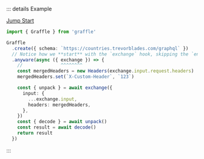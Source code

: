 ::: details Example

<div class="ExampleSnippet">
<a href="../../examples/anyware/jump-start">Jump Start</a>

<!-- dprint-ignore-start -->
```ts twoslash
import { Graffle } from 'graffle'

Graffle
  .create({ schema: `https://countries.trevorblades.com/graphql` })
  // Notice how we **start** with the `exchange` hook, skipping the `encode` and `pack` hooks.
  .anyware(async ({ exchange }) => {
    //              ^^^^^^^^
    const mergedHeaders = new Headers(exchange.input.request.headers)
    mergedHeaders.set(`X-Custom-Header`, `123`)

    const { unpack } = await exchange({
      input: {
        ...exchange.input,
        headers: mergedHeaders,
      },
    })
    const { decode } = await unpack()
    const result = await decode()
    return result
  })
```
<!-- dprint-ignore-end -->

</div>
:::

